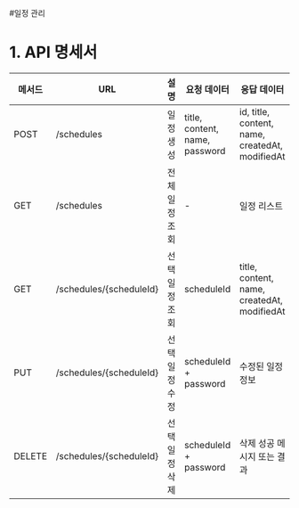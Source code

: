#일정 관리

# 1. API 명세서


| 메서드 | URL                        | 설명          | 요청 데이터                            | 응답 데이터                                   |
|--------|----------------------------|---------------|----------------------------------------|-----------------------------------------------|
| POST   | /schedules                 | 일정 생성     | title, content, name, password         | id, title, content, name, createdAt, modifiedAt |
| GET    | /schedules                 | 전체 일정 조회 | -                                      | 일정 리스트                                     |
| GET    | /schedules/{scheduleId}   | 선택 일정 조회 | scheduleId                             | title, content, name, createdAt, modifiedAt    |
| PUT    | /schedules/{scheduleId}   | 선택 일정 수정 | scheduleId + password                  | 수정된 일정 정보                               |
| DELETE | /schedules/{scheduleId}   | 선택 일정 삭제 | scheduleId + password                  | 삭제 성공 메시지 또는 결과                     |

